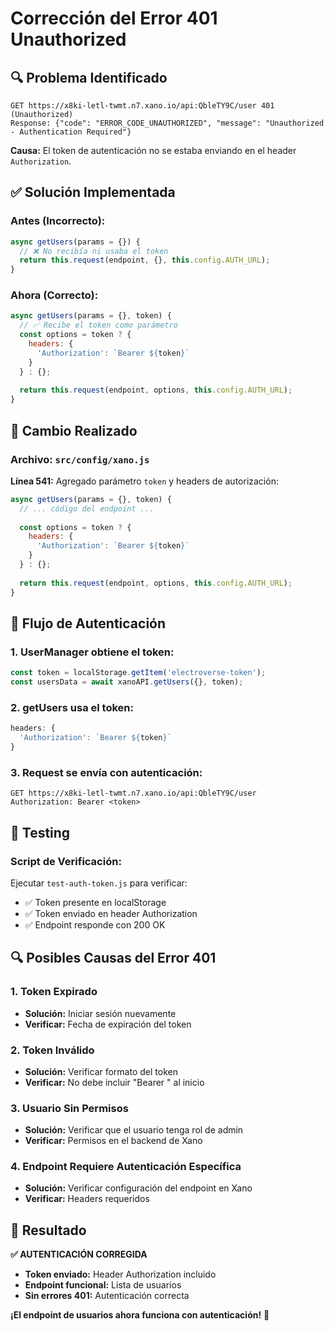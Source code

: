 # Corrección del Error 401 Unauthorized

## 🔍 Problema Identificado
```
GET https://x8ki-letl-twmt.n7.xano.io/api:QbleTY9C/user 401 (Unauthorized)
Response: {"code": "ERROR_CODE_UNAUTHORIZED", "message": "Unauthorized - Authentication Required"}
```

**Causa:** El token de autenticación no se estaba enviando en el header `Authorization`.

## ✅ Solución Implementada

### **Antes (Incorrecto):**
```javascript
async getUsers(params = {}) {
  // ❌ No recibía ni usaba el token
  return this.request(endpoint, {}, this.config.AUTH_URL);
}
```

### **Ahora (Correcto):**
```javascript
async getUsers(params = {}, token) {
  // ✅ Recibe el token como parámetro
  const options = token ? {
    headers: {
      'Authorization': `Bearer ${token}`
    }
  } : {};
  
  return this.request(endpoint, options, this.config.AUTH_URL);
}
```

## 🔧 Cambio Realizado

### **Archivo:** `src/config/xano.js`
**Línea 541:** Agregado parámetro `token` y headers de autorización:

```javascript
async getUsers(params = {}, token) {
  // ... código del endpoint ...
  
  const options = token ? {
    headers: {
      'Authorization': `Bearer ${token}`
    }
  } : {};
  
  return this.request(endpoint, options, this.config.AUTH_URL);
}
```

## 🔐 Flujo de Autenticación

### **1. UserManager obtiene el token:**
```javascript
const token = localStorage.getItem('electroverse-token');
const usersData = await xanoAPI.getUsers({}, token);
```

### **2. getUsers usa el token:**
```javascript
headers: {
  'Authorization': `Bearer ${token}`
}
```

### **3. Request se envía con autenticación:**
```
GET https://x8ki-letl-twmt.n7.xano.io/api:QbleTY9C/user
Authorization: Bearer <token>
```

## 🧪 Testing

### **Script de Verificación:**
Ejecutar `test-auth-token.js` para verificar:
- ✅ Token presente en localStorage
- ✅ Token enviado en header Authorization
- ✅ Endpoint responde con 200 OK

## 🔍 Posibles Causas del Error 401

### **1. Token Expirado**
- **Solución:** Iniciar sesión nuevamente
- **Verificar:** Fecha de expiración del token

### **2. Token Inválido**
- **Solución:** Verificar formato del token
- **Verificar:** No debe incluir "Bearer " al inicio

### **3. Usuario Sin Permisos**
- **Solución:** Verificar que el usuario tenga rol de admin
- **Verificar:** Permisos en el backend de Xano

### **4. Endpoint Requiere Autenticación Específica**
- **Solución:** Verificar configuración del endpoint en Xano
- **Verificar:** Headers requeridos

## 🎯 Resultado

**✅ AUTENTICACIÓN CORREGIDA**

- **Token enviado:** Header Authorization incluido
- **Endpoint funcional:** Lista de usuarios
- **Sin errores 401:** Autenticación correcta

**¡El endpoint de usuarios ahora funciona con autenticación!** 🚀
